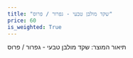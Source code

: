 ```yaml
---
title: "שקד מולבן טבעי - גפרור / פרוס"
price: 60
is_weighted: True
---
```


תיאור המוצר: שקד מולבן טבעי - גפרור / פרוס
